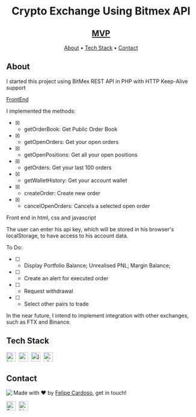 <h1 align="center">
	Crypto Exchange Using Bitmex API
</h1>
<h2 align="center">
	<a href="https://lynxsw.com.br/mvpCryptoExchange/"> MVP </a>
</h2>

<p align="center">
	<a href="#about">About</a> •
	<a href="#tech-stack">Tech Stack</a> •
	<a href="#contact">Contact</a> 
</p>

## About

I started this project using BitMex REST API in PHP with HTTP Keep-Alive support

[FrontEnd](https://prnt.sc/bJ7Fy8yZRW4Q)

I implemented the methods: 
- [x] - getOrderBook: Get Public Order Book
- [x] - getOpenOrders: Get your open orders
- [x] - getOpenPositions: Get all your open positions
- [x] - getOrders: Get your last 100 orders
- [x] - getWalletHistory: Get your account wallet
- [x] - createOrder: Create new order
- [x] - cancelOpenOrders: Cancels a selected open order

Front end in html, css and javascript

The user can enter his api key, which will be stored in his browser's localStorage, to have access to his account data.

To Do:
- [ ] - Display Portfolio Balance; Unrealised PNL; Margin Balance;
- [ ] - Create an alert for executed order
- [ ] - Request withdrawal
- [ ] - Select other pairs to trade

In the near future, I intend to implement integration with other exchanges, such as FTX and Binance.

## Tech Stack
<img src="https://img.shields.io/badge/Html5-05122A?style=flat&logo=html5" alt="html5 Badge" height="25">&nbsp;
<img src="https://img.shields.io/badge/Css3-05122A?style=flat&logo=css3" alt="css3 Badge" height="25">&nbsp;
<img src="https://img.shields.io/badge/Javascript-05122A?style=flat&logo=javascript" alt="javascript Badge" height="25">&nbsp;
<img src="https://img.shields.io/badge/Php-05122A?style=flat&logo=php" alt="php Badge" height="25">&nbsp;

## Contact
<img align="left" src="https://avatars.githubusercontent.com/fcms14?size=100">

Made with ❤️ by [Felipe Cardoso](https://github.com/fcms14), get in touch!

<a href="mailto:fcms14" target="_blank"><img src="https://img.shields.io/badge/Email-D14836?style=flat&logo=gmail&logoColor=white" alt="Email Badge" height="25"></a>&nbsp;
<a href="https://www.linkedin.com/in/fcms14" target="_blank"><img src="https://img.shields.io/badge/Linkedin-0077B5?style=flat&logo=linkedin&logoColor=white" alt="LinkedIn Badge" height="25"></a>&nbsp;

<br clear="left"/>
